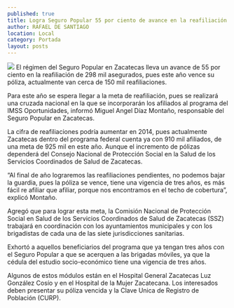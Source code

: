 ```yaml
---
published: true
title: Logra Seguro Popular 55 por ciento de avance en la reafiliación de asegurados
author: RAFAEL DE SANTIAGO
location: Local
category: Portada
layout: posts
---
```


![](http://i.imgur.com/xeoFI1rm.jpg)
El régimen del Seguro Popular en Zacatecas lleva un avance de 55 por ciento en la reafiliación de 298 mil asegurados, pues este año vence su póliza, actualmente van cerca de 150 mil reafiliaciones. 

Para este año se espera llegar a la meta de reafiliación, pues se realizará una cruzada nacional en la que se incorporarán los afiliados al programa del IMSS Oportunidades, informó Miguel Angel Díaz Montaño, responsable del Seguro Popular en Zacatecas.

La cifra de reafiliaciones podría aumentar en 2014, pues actualmente Zacatecas dentro del programa federal cuenta ya con 910 mil afiliados, de una meta de 925 mil en este año. Aunque el incremento de pólizas dependerá del Consejo Nacional de Protección Social en la Salud de los Servicios Coordinados de Salud de Zacatecas.

“Al final de año lograremos las reafiliaciones pendientes, no podemos bajar la guardia, pues la póliza se vence, tiene una vigencia de tres años, es más fácil re afiliar que afiliar, porque nos encontramos en el techo de cobertura”, explicó Montaño.

Agregó que para lograr esta meta, la Comisión Nacional de Protección Social en Salud de los Servicios Coordinados de Salud de Zacatecas (SSZ) trabajará en coordinación con los ayuntamientos municipales y con los brigadistas de cada una de las siete jurisdicciones sanitarias.

Exhortó a aquellos beneficiarios del programa que ya tengan tres años con el Seguro Popular a que se acerquen a las brigadas móviles, ya que la cédula del estudio socio-económico tiene una vigencia de tres años. 

Algunos de estos módulos están en el Hospital General Zacatecas Luz González Cosío y en el Hospital de la Mujer Zacatecana. Los interesados deben presentar su póliza vencida y la Clave Unica de Registro de Población (CURP).
